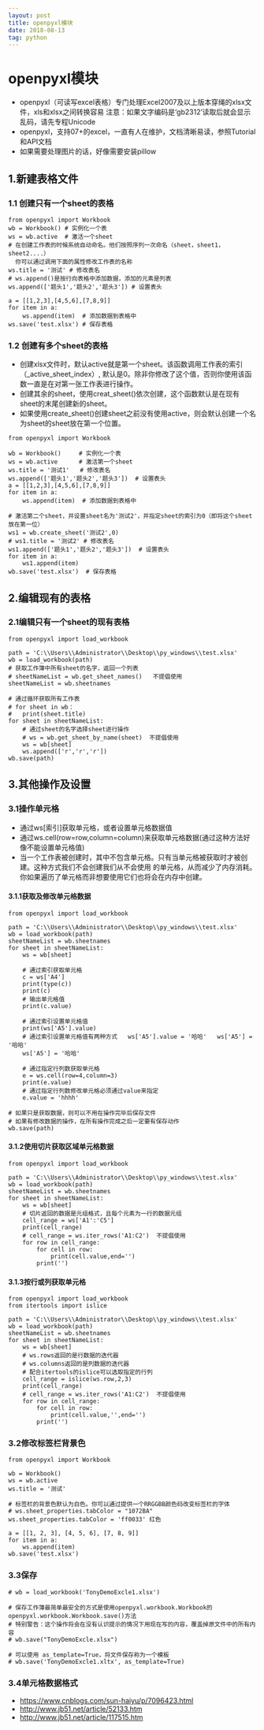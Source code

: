 ```yaml
---
layout: post
title: openpyxl模块
date: 2018-08-13
tag: python
---
```

# openpyxl模块
- openpyxl（可读写excel表格）专门处理Excel2007及以上版本穿绳的xlsx文件，xls和xlsx之间转换容易
  注意：如果文字编码是‘gb2312’读取后就会显示乱码，请先专程Unicode
- openpyxl，支持07+的excel，一直有人在维护，文档清晰易读，参照Tutorial和API文档
- 如果需要处理图片的话，好像需要安装pillow

## 1.新建表格文件
### 1.1 创建只有一个sheet的表格
```
from openpyxl import Workbook
wb = Workbook() # 实例化一个表
ws = wb.active  # 激活一个sheet
# 在创建工作表的时候系统自动命名。他们按照序列一次命名（sheet，sheet1，sheet2....）
  你可以通过调用下面的属性修改工作表的名称
ws.title = '测试' # 修改表名
# ws.append()是按行向表格中添加数据，添加的元素是列表
ws.append(['题头1','题头2','题头3']) # 设置表头

a = [[1,2,3],[4,5,6],[7,8,9]]
for item in a:
    ws.append(item)  # 添加数据到表格中
ws.save('test.xlsx') # 保存表格
```
### 1.2 创建有多个sheet的表格
- 创建xlsx文件时，默认active就是第一个sheet。该函数调用工作表的索引（_active_sheet_index）,
  默认是0。除非你修改了这个值，否则你使用该函数一直是在对第一张工作表进行操作。
- 创建其余的sheet，使用creat_sheet()依次创建，这个函数默认是在现有sheet的末尾创建新的sheet。
- 如果使用create_sheet()创建sheet之前没有使用active，则会默认创建一个名为sheet的sheet放在第一个位置。
```
from openpyxl import Workbook

wb = Workbook()     # 实例化一个表
ws = wb.active      # 激活第一个sheet
ws.title = '测试1'   # 修改表名
ws.append(['题头1','题头2','题头3'])  # 设置表头
a = [[1,2,3],[4,5,6],[7,8,9]]
for item in a:
    ws.append(item)  # 添加数据到表格中

# 激活第二个sheet，并设置sheet名为'测试2'，并指定sheet的索引为0（即将这个sheet放在第一位）
ws1 = wb.create_sheet('测试2',0)
# ws1.title = '测试2' # 修改表名
ws1.append(['题头1','题头2','题头3'])  # 设置表头
for item in a:
    ws1.append(item)
wb.save('test.xlsx')  # 保存表格
```
## 2.编辑现有的表格
### 2.1编辑只有一个sheet的现有表格
```
from openpyxl import load_workbook

path = 'C:\\Users\\Administrator\\Desktop\\py_windows\\test.xlsx'
wb = load_workbook(path)
# 获取工作簿中所有sheet的名字，返回一个列表
# sheetNameList = wb.get_sheet_names()   不提倡使用
sheetNameList = wb.sheetnames

# 通过循环获取所有工作表
# for sheet in wb：
#   print(sheet.title)
for sheet in sheetNameList:
    # 通过sheet的名字选择sheet进行操作
    # ws = wb.get_sheet_by_name(sheet)  不提倡使用
    ws = wb[sheet]
    ws.append(['r','r','r'])
wb.save(path)
```
## 3.其他操作及设置
### 3.1操作单元格
- 通过ws[索引]获取单元格，或者设置单元格数据值
- 通过ws.cell(row=row,column=column)来获取单元格数据(通过这种方法好像不能设置单元格值)
- 当一个工作表被创建时，其中不包含单元格。只有当单元格被获取时才被创建。这种方式我们不会创建我们从不会使用
  的单元格，从而减少了内存消耗。你如果遍历了单元格而非想要使用它们也将会在内存中创建。
#### 3.1.1获取及修改单元格数据
```
from openpyxl import load_workbook

path = 'C:\\Users\\Administrator\\Desktop\\py_windows\\test.xlsx'
wb = load_workbook(path)
sheetNameList = wb.sheetnames
for sheet in sheetNameList:
    ws = wb[sheet]

    # 通过索引获取单元格
    c = ws['A4']
    print(type(c))
    print(c)
    # 输出单元格值
    print(c.value)

    # 通过索引设置单元格值
    print(ws['A5'].value)
    # 通过索引设置单元格值有两种方式   ws['A5'].value = '哈哈'   ws['A5'] = '哈哈'
    ws['A5'] = '哈哈'

    # 通过指定行列数获取单元格
    e = ws.cell(row=4,column=3)
    print(e.value)
    # 通过指定行列数修改单元格必须通过value来指定
    e.value = 'hhhh'

# 如果只是获取数据，则可以不用在操作完毕后保存文件
# 如果有修改数据的操作，在所有操作完成之后一定要有保存动作
wb.save(path)
```
#### 3.1.2使用切片获取区域单元格数据
```
from openpyxl import load_workbook

path = 'C:\\Users\\Administrator\\Desktop\\py_windows\\test.xlsx'
wb = load_workbook(path)
sheetNameList = wb.sheetnames
for sheet in sheetNameList:
    ws = wb[sheet]
    # 切片返回的数据是元组格式，且每个元素为一行的数据元组
    cell_range = ws['A1':'C5']
    print(cell_range)
    # cell_range = ws.iter_rows('A1:C2')  不提倡使用
    for row in cell_range:
        for cell in row:
            print(cell.value,end='')
        print('')
```
#### 3.1.3按行或列获取单元格
```
from openpyxl import load_workbook
from itertools import islice

path = 'C:\\Users\\Administrator\\Desktop\\py_windows\\test.xlsx'
wb = load_workbook(path)
sheetNameList = wb.sheetnames
for sheet in sheetNameList:
    ws = wb[sheet]
    # ws.rows返回的是行数据的迭代器
    # ws.columns返回的是列数据的迭代器
    # 配合itertools的islice可以选取指定的行列
    cell_range = islice(ws.row,2,3)
    print(cell_range)
    # cell_range = ws.iter_rows('A1:C2')  不提倡使用
    for row in cell_range:
        for cell in row:
            print(cell.value,'',end='')
        print('')
```
### 3.2修改标签栏背景色
```
from openpyxl import Workbook

wb = Workbook()
ws = wb.active
ws.title = '测试'

# 标签栏的背景色默认为白色。你可以通过提供一个RRGGBB颜色码改变标签栏的字体
# ws.sheet_properties.tabColor = "1072BA"
ws.sheet_properties.tabColor = 'ff0033' 红色

a = [[1, 2, 3], [4, 5, 6], [7, 8, 9]]
for item in a:
    ws.append(item)
wb.save('test.xlsx')
```
### 3.3保存
```
# wb = load_workbook('TonyDemoExcle1.xlsx')

# 保存工作簿最简单最安全的方式是使用openpyxl.workbook.Workbook的openpyxl.workbook.Workbook.save()方法
# 特别警告：这个操作将会在没有认识提示的情况下用现在写的内容，覆盖掉原文件中的所有内容
# wb.save("TonyDemoExcle.xlsx")

# 可以使用 as_template=True，将文件保存称为一个模板
# wb.save('TonyDemoExcle1.xltx', as_template=True)
```
### 3.4单元格数据格式
- https://www.cnblogs.com/sun-haiyu/p/7096423.html
- http://www.jb51.net/article/52133.htm
- http://www.jb51.net/article/117515.htm